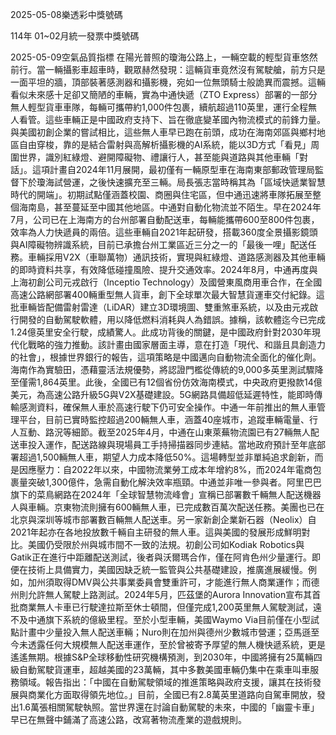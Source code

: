 
2025-05-08樂透彩中獎號碼

                                
114年 01~02月統一發票中獎號碼
                             
2025-05-09空氣品質指標
                              在陽光普照的瓊海公路上，一輛空載的輕型貨車悠然前行。當一輛攝影車超車時，觀眾赫然發現：這輛貨車竟然沒有駕駛艙，前方只是一面平坦的牆，頂部裝著感測器和攝影機，宛如一位無頭騎士般詭異而震撼。這輛看似未來感十足卻又簡陋的車輛，實為中通快遞（ZTO Express）部署的一部分無人輕型貨車車隊，每輛可攜帶約1,000件包裹，續航超過110英里，運行全程無人看管。這些車輛正是中國政府支持下、旨在徹底變革國內物流模式的前鋒力量。與美國初創企業的嘗試相比，這些無人車早已跑在前頭，成功在海南郊區與鄉村地區自由穿梭，靠的是結合雷射與高解析攝影機的AI系統，能以3D方式「看見」周圍世界，識別紅綠燈、避開障礙物、禮讓行人，甚至能與道路與其他車輛「對話」。這項計畫自2024年11月展開，最初僅有一輛原型車在海南東部郵政管理局監督下於瓊海試營運，之後快速擴充至三輛。局長張志當時稱其為「區域快遞業智慧時代的開端」。初期試點僅涵蓋校園、商圈與住宅區，但中通迅速將車隊拓展至整個海南島，甚至蔓延至中國其他地區。中通對自動化物流並不陌生。早在2024年7月，公司已在上海南方的台州部署自動配送車，每輛能攜帶600至800件包裹，效率為人力快遞員的兩倍。這些車輛自2021年起研發，搭載360度全景攝影鏡頭與AI障礙物辨識系統，目前已承擔台州工業區近三分之一的「最後一哩」配送任務。車輛採用V2X（車聯萬物）通訊技術，實現與紅綠燈、道路感測器及其他車輛的即時資料共享，有效降低碰撞風險、提升交通效率。2024年8月，中通再度與上海初創公司元戎啟行（Inceptio Technology）及國營東風商用車合作，在全國高速公路網部署400輛重型無人貨車，創下全球單次最大智慧貨運車交付紀錄。這批車輛皆配備雷射雷達（LiDAR）建立3D環境圖、雙重煞車系統，以及由元戎啟行開發的自動駕駛軟體，用以降低燃料消耗與人為錯誤。據稱，該軟體迄今已完成1.24億英里安全行駛，成績驚人。此成功背後的關鍵，是中國政府針對2030年現代化戰略的強力推動。該計畫由國家層面主導，意在打造「現代、和諧且具創造力的社會」，根據世界銀行的報告，這項策略是中國邁向自動物流全面化的催化劑。海南作為實驗田，憑藉靈活法規優勢，將認證門檻從傳統的9,000多英里測試驟降至僅需1,864英里。此後，全國已有12個省份仿效海南模式，中央政府更撥款14億美元，為高速公路升級5G與V2X基礎建設。5G網路具備超低延遲特性，能即時傳輸感測資料，確保無人車於高速行駛下仍可安全操作。中通一年前推出的無人車管理平台，目前已實時監控超過200輛無人車，涵蓋40座城市，追蹤車輛電量、行人互動、路況等細節。截至2025年4月，中通在山東萊蕪物流園已有27輛無人配送車投入運作，配送路線與現場員工手持掃描器同步連結。當地政府預計至年底部署超過1,500輛無人車，期望人力成本降低50%。這場轉型並非單純追求創新，而是因應壓力：自2022年以來，中國物流業勞工成本年增約8%，而2024年電商包裹量突破1,300億件，急需自動化解決效率瓶頸。中通並非唯一參與者。阿里巴巴旗下的菜鳥網路在2024年「全球智慧物流峰會」宣稱已部署數千輛無人配送機器人與車輛。京東物流則擁有600輛無人車，已完成數百萬次配送任務。美團也已在北京與深圳等城市部署數百輛無人配送車。另一家新創企業新石器（Neolix）自2021年起亦在各地投放數千輛自主研發的無人車。這與美國的發展形成鮮明對比。美國仍受限於州與城市間不一致的法規。初創公司如Kodiak Robotics與Gatik正在進行中距離配送測試，後者與沃爾瑪合作，僅在阿肯色州少量運行。即便在技術上具備實力，美國因缺乏統一監管與公共基礎建設，推廣進展緩慢。例如，加州須取得DMV與公共事業委員會雙重許可，才能進行無人商業運作；而德州則允許無人駕駛上路測試。2024年5月，匹茲堡的Aurora Innovation宣布其首批商業無人卡車已行駛達拉斯至休士頓間，但僅完成1,200英里無人駕駛測試，遠不及中通旗下系統的億級里程。至於小型車輛，美國Waymo Via目前僅在小型試點計畫中少量投入無人配送車輛；Nuro則在加州與德州少數城市營運；亞馬遜至今未透露任何大規模無人配送車運作，至於曾被寄予厚望的無人機快遞系統，更是遙遙無期。根據S&P全球移動性研究機構預測，到2030年，中國將擁有25萬輛四級自動駕駛貨運車，超越美國的23萬輛，其中多數美國車輛仍集中在乘車叫車服務領域。報告指出：「中國在自動駕駛領域的推進策略與政府支援，讓其在技術發展與商業化方面取得領先地位。」目前，全國已有2.8萬英里道路向自駕車開放，發出1.6萬張相關駕駛執照。當世界還在討論自動駕駛的未來，中國的「幽靈卡車」早已在無聲中鋪滿了高速公路，改寫著物流產業的遊戲規則。